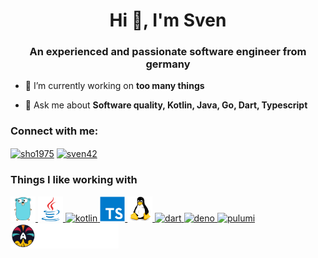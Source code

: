 <h1 align="center">Hi 👋, I'm Sven</h1>
<h3 align="center">An experienced and passionate software engineer from germany</h3>

- 🔭 I’m currently working on **too many things**

- 💬 Ask me about **Software quality, Kotlin, Java, Go, Dart, Typescript**

<h3 align="left">Connect with me:</h3>
<p align="left">
<a href="https://twitter.com/sho1975" target="blank"><img align="center" src="https://raw.githubusercontent.com/rahuldkjain/github-profile-readme-generator/master/src/images/icons/Social/twitter.svg" alt="sho1975" height="30" width="40" /></a>
<a href="https://linkedin.com/in/sven42" target="blank"><img align="center" src="https://raw.githubusercontent.com/rahuldkjain/github-profile-readme-generator/master/src/images/icons/Social/linked-in-alt.svg" alt="sven42" height="30" width="40" /></a>
</p>

<h3 align="left">Things I like working with</h3>
<p align="left">
  <a href="https://golang.org" target="_blank" rel="noreferrer">
    <img src="https://raw.githubusercontent.com/devicons/devicon/master/icons/go/go-original.svg" alt="go" width="40" height="40"/>
  </a>
  <a href="https://www.java.com" target="_blank" rel="noreferrer">
    <img src="https://raw.githubusercontent.com/devicons/devicon/master/icons/java/java-original.svg" alt="java" width="40" height="40"/>
  </a>
  <a href="https://kotlinlang.org" target="_blank" rel="noreferrer">
    <img src="https://www.vectorlogo.zone/logos/kotlinlang/kotlinlang-icon.svg" alt="kotlin" width="40" height="40"/>
  </a>
  <a href="https://www.typescriptlang.org/" target="_blank" rel="noreferrer">
    <img src="https://raw.githubusercontent.com/devicons/devicon/master/icons/typescript/typescript-original.svg" alt="typescript" width="40" height="40"/>
  </a>
  <a href="https://www.linux.org/" target="_blank" rel="noreferrer">
    <img src="https://raw.githubusercontent.com/devicons/devicon/master/icons/linux/linux-original.svg" alt="linux" width="40" height="40"/>
  </a>
  <a href="https://dart.dev" target="_blank" rel="noreferrer">
    <img src="https://www.vectorlogo.zone/logos/dartlang/dartlang-icon.svg" alt="dart" width="40" height="40"/>
  </a>
  <a href="https://deno.com" target="_blank" rel="noreferrer">
    <img src="https://deno.com/logos/icon-light.svg" alt="deno" width="40" height="40"/>
  </a>
  <a href="https://pulumi.com" target="_blank" rel="noreferrer">
    <img src="https://www.pulumi.com/logos/brand/avatar-on-black.svg" alt="pulumi" width="40" height="40"/>
  </a>
  <a href="https://dagger.io" target="_blank" rel="noreferrer">
   <img src="https://github.com/dagger/dagger/blob/c9df98d956f46faf835b82f692eac98a90933347/docs/static/img/dagger-logo-white.svg" alt="dagger" height="40"/>
  </a>
</p>

